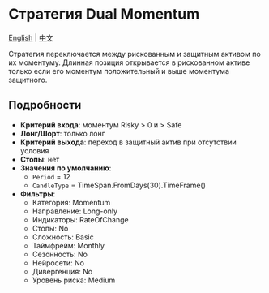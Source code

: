 # Стратегия Dual Momentum
[English](README.md) | [中文](README_cn.md)

Стратегия переключается между рискованным и защитным активом по их моментуму.
Длинная позиция открывается в рискованном активе только если его моментум положительный и выше моментума защитного.

## Подробности

- **Критерий входа**: моментум Risky > 0 и > Safe
- **Лонг/Шорт**: только лонг
- **Критерий выхода**: переход в защитный актив при отсутствии условия
- **Стопы**: нет
- **Значения по умолчанию**:
  - `Period` = 12
  - `CandleType` = TimeSpan.FromDays(30).TimeFrame()
- **Фильтры**:
  - Категория: Momentum
  - Направление: Long-only
  - Индикаторы: RateOfChange
  - Стопы: No
  - Сложность: Basic
  - Таймфрейм: Monthly
  - Сезонность: No
  - Нейросети: No
  - Дивергенция: No
  - Уровень риска: Medium

